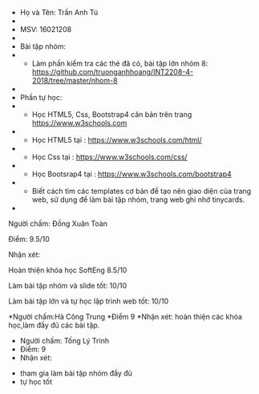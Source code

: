 + Họ và Tên: Trần Anh Tú
 +
 + MSV: 16021208
 +
 + Bài tập nhóm:
 +	- Làm phần kiểm tra các thẻ đã có, bài tập lớn nhóm 8: https://github.com/truonganhhoang/INT2208-4-2018/tree/master/nhom-8
 +
 + Phần tự học:
 +	+ Học HTML5, Css, Bootstrap4 căn bản trên trang https://www.w3schools.com
 +	+ Học HTML5 tại : https://www.w3schools.com/html/
 +	+ Học Css tại : https://www.w3schools.com/css/
 +  + Học Bootsrap4 tại : https://www.w3schools.com/bootstrap4
 +  + Biết cách tìm các templates cơ bản để tạo nên giao diện của trang web, sử dụng để làm bài tập nhóm, trang web ghi nhớ tinycards.
 + 
 
 Người chấm: Đồng Xuân Toàn

Điểm: 9.5/10

Nhận xét:

Hoàn thiện khóa học SoftEng 8.5/10

Làm bài tập nhóm và slide tốt: 10/10

Làm bài tập lớn và tự học lập trình web tốt: 10/10

*Người chấm:Hà Công Trung
*Điểm 9
*Nhận xét: hoàn thiện các khóa học,làm đầy đủ các bài tập.

- Người chấm: Tống Lý Trinh
- Điểm: 9
- Nhận xét: 
+ tham gia làm bài tập nhóm đầy đủ
+ tự học tốt
